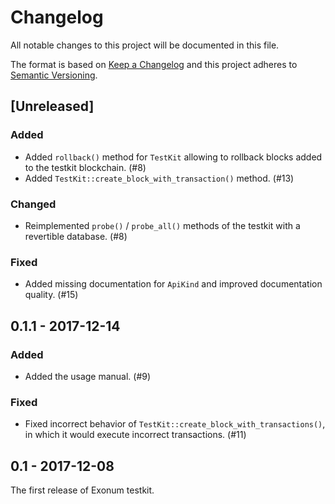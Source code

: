 # Changelog

All notable changes to this project will be documented in this file.

The format is based on [Keep a Changelog](http://keepachangelog.com/en/1.0.0/)
and this project adheres to [Semantic Versioning](http://semver.org/spec/v2.0.0.html).

## [Unreleased]

### Added
- Added `rollback()` method for `TestKit` allowing to rollback blocks added to
  the testkit blockchain. (#8)
- Added `TestKit::create_block_with_transaction()` method. (#13)

### Changed

- Reimplemented `probe()` / `probe_all()` methods of the testkit with
  a revertible database. (#8)

### Fixed

- Added missing documentation for `ApiKind` and improved documentation quality. (#15)

## 0.1.1 - 2017-12-14

### Added

- Added the usage manual. (#9)

### Fixed

- Fixed incorrect behavior of `TestKit::create_block_with_transactions()`,
  in which it would execute incorrect transactions. (#11)

## 0.1 - 2017-12-08

The first release of Exonum testkit.
